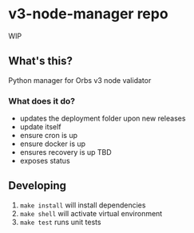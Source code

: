 # v3-node-manager repo

WIP

## What's this?

Python manager for Orbs v3 node validator

### What does it do?

- updates the deployment folder upon new releases
- update itself
- ensure cron is up
- ensure docker is up
- ensures recovery is up TBD
- exposes status

## Developing

1. `make install` will install dependencies
2. `make shell` will activate virtual environment
3. `make test` runs unit tests
